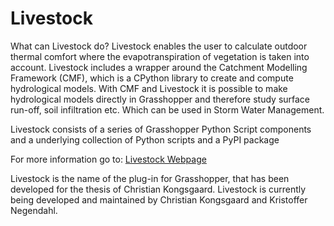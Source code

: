 # Livestock

What can Livestock do? Livestock enables the user to calculate outdoor thermal 
comfort where the evapotranspiration of vegetation is taken into account. 
Livestock includes a wrapper around the Catchment Modelling Framework (CMF), 
which is a CPython library to create and compute hydrological models. 
With CMF and Livestock it is possible to make hydrological models directly in 
Grasshopper and therefore study surface run-off, soil infiltration etc. 
Which can be used in Storm Water Management.

Livestock consists of a series of Grasshopper Python Script components and a 
underlying collection of Python scripts and a PyPI package

For more information go to: [Livestock Webpage](https://ocni-dtu.github.io/pages/LIVESTOCK.html)

Livestock is the name of the plug-in for Grasshopper, that has been developed 
for the thesis of Christian Kongsgaard. Livestock is currently being developed
and maintained by Christian Kongsgaard and Kristoffer Negendahl.